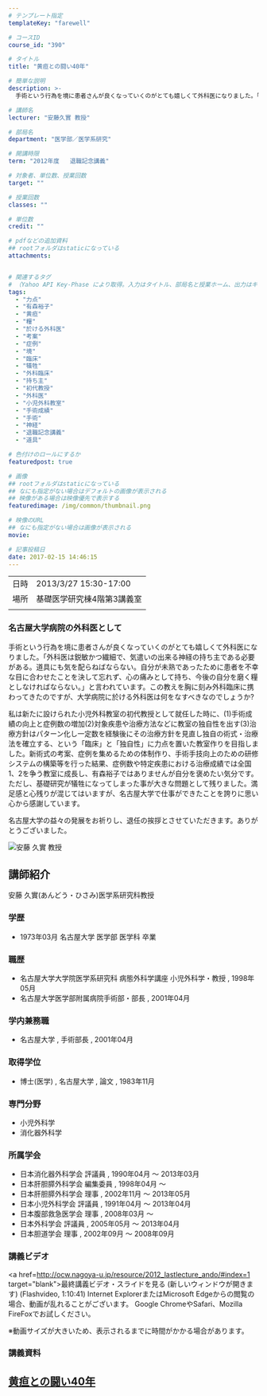 ```yaml
---
# テンプレート指定
templateKey: "farewell"

# コースID
course_id: "390"

# タイトル
title: "黄疸との闘い40年"

# 簡単な説明
description: >-
  手術という行為を境に患者さんが良くなっていくのがとても嬉しくて外科医になりました。「外科医は鋭敏かつ繊細で、気遣いの出来る神経の持ち主である必要がある。道具にも気を配らねばならない。自分が未熟であったために患者を不幸な目に合わせたことを決して忘れず、心の痛みとして持ち、今後の自分を磨く糧としなければならない。」と言われています。この教えを胸に刻み外科臨床に携わってきたのですが、大学病院に於ける ....

# 講師名
lecturer: "安藤久實 教授"

# 部局名
department: "医学部／医学系研究"

# 開講時限
term: "2012年度	退職記念講義"

# 対象者、単位数、授業回数
target: ""

# 授業回数
classes: ""

# 単位数
credit: ""

# pdfなどの追加資料
## rootフォルダはstaticになっている
attachments:


# 関連するタグ
# （Yahoo API Key-Phase により取得。入力はタイトル、部局名と授業ホーム、出力はキーフレーズ（tags））
tags:
  - "力点"
  - "有森裕子"
  - "黄疸"
  - "糧"
  - "於ける外科医"
  - "考案"
  - "症例"
  - "境"
  - "臨床"
  - "犠牲"
  - "外科臨床"
  - "持ち主"
  - "初代教授"
  - "外科医"
  - "小児外科教室"
  - "手術成績"
  - "手術"
  - "神経"
  - "退職記念講義"
  - "道具"

# 色付けのロールにするか
featuredpost: true

# 画像
## rootフォルダはstaticになっている
## なにも指定がない場合はデフォルトの画像が表示される
## 映像がある場合は映像優先で表示する
featuredimage: /img/common/thumbnail.png

# 映像のURL
## なにも指定がない場合は画像が表示される
movie: 

# 記事投稿日
date: 2017-02-15 14:46:15
---
```


|   |   |
|---|---|
| 日時 | 2013/3/27  15:30-17:00 |
| 場所 | 基礎医学研究棟4階第3講義室 |
|   |   |


### 名古屋大学病院の外科医として

手術という行為を境に患者さんが良くなっていくのがとても嬉しくて外科医になりました。「外科医は鋭敏かつ繊細で、気遣いの出来る神経の持ち主である必要がある。道具にも気を配らねばならない。自分が未熟であったために患者を不幸な目に合わせたことを決して忘れず、心の痛みとして持ち、今後の自分を磨く糧としなければならない。」と言われています。この教えを胸に刻み外科臨床に携わってきたのですが、大学病院に於ける外科医は何をなすべきなのでしょうか?

私は新たに設けられた小児外科教室の初代教授として就任した時に、(1)手術成績の向上と症例数の増加(2)対象疾患や治療方法などに教室の独自性を出す(3)治療方針はパターン化し一定数を経験後にその治療方針を見直し独自の術式・治療法を確立する、という「臨床」と「独自性」に力点を置いた教室作りを目指しました。新術式の考案、症例を集めるための体制作り、手術手技向上のための研修システムの構築等を行った結果、症例数や特定疾患における治療成績では全国1、2を争う教室に成長し、有森裕子ではありませんが自分を褒めたい気分です。ただし、基礎研究が犠牲になってしまった事が大きな問題として残りました。満足感と心残りが混じてはいますが、名古屋大学で仕事ができたことを誇りに思い心から感謝しています。

名古屋大学の益々の発展をお祈りし、退任の挨拶とさせていただきます。ありがとうございました。


![安藤 久實 教授](https://ocw.nagoya-u.jp/files/390/s_H24ando_facephoto.png) 

## 講師紹介

安藤 久實(あんどう・ひさみ)医学系研究科教授

### 学歴

* 1973年03月 名古屋大学 医学部 医学科 卒業

### 職歴

* 名古屋大学大学院医学系研究科 病態外科学講座 小児外科学・教授 , 1998年05月
* 名古屋大学医学部附属病院手術部・部長 , 2001年04月

### 学内兼務職

* 名古屋大学 , 手術部長 , 2001年04月

### 取得学位

* 博士(医学) , 名古屋大学 , 論文 , 1983年11月

### 専門分野

* 小児外科学
* 消化器外科学

### 所属学会

* 日本消化器外科学会 評議員 , 1990年04月 〜 2013年03月
* 日本肝胆膵外科学会 編集委員 , 1998年04月 〜
* 日本肝胆膵外科学会 理事 , 2002年11月 〜 2013年05月
* 日本小児外科学会 評議員 , 1991年04月 〜 2013年04月
* 日本腹部救急医学会 理事 , 2008年03月 〜
* 日本外科学会 評議員 , 2005年05月 〜 2013年04月
* 日本胆道学会 理事 , 2002年09月 〜 2008年09月


### 講義ビデオ

<a href=http://ocw.nagoya-u.jp/resource/2012_lastlecture_ando/#index=1 target="blank">最終講義ビデオ・スライドを見る (新しいウィンドウが開きます)</a> (Flashvideo, 1:10:41)
Internet ExplorerまたはMicrosoft Edgeからの閲覧の場合、動画が乱れることがございます。
Google ChromeやSafari、Mozilla FireFoxでお試しください。

※動画サイズが大きいため、表示されるまでに時間がかかる場合があります。

### 講義資料

[黄疸との闘い40年](https://ocw.nagoya-u.jp/files/390/H24andoLL_revision4.pdf) 
-----